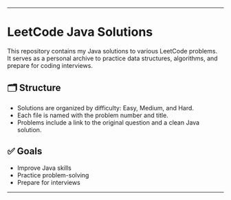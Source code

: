 ----------------------------------------------------------------------------------------------------------------------------------------------------------------------------------------------
# LeetCode Java Solutions

This repository contains my Java solutions to various LeetCode problems.  
It serves as a personal archive to practice data structures, algorithms, and prepare for coding interviews.

## 🗂 Structure

- Solutions are organized by difficulty: Easy, Medium, and Hard.
- Each file is named with the problem number and title.
- Problems include a link to the original question and a clean Java solution.

## ✅ Goals

- Improve Java skills
- Practice problem-solving
- Prepare for interviews
----------------------------------------------------------------------------------------------------------------------------------------------------------------------------------------------

